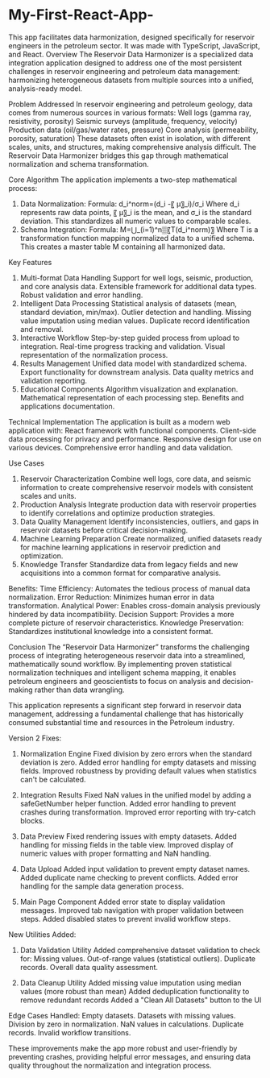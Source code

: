 # My-First-React-App-
This app facilitates data harmonization, designed specifically for reservoir engineers in the petroleum sector. It was made with TypeScript, JavaScript, and React.
Overview
The Reservoir Data Harmonizer is a specialized data integration application designed to address one of the most persistent challenges in reservoir engineering and petroleum data management: harmonizing heterogeneous datasets from multiple sources into a unified, analysis-ready model.

Problem Addressed
In reservoir engineering and petroleum geology, data comes from numerous sources in various formats:
	Well logs (gamma ray, resistivity, porosity)
	Seismic surveys (amplitude, frequency, velocity)
	Production data (oil/gas/water rates, pressure)
	Core analysis (permeability, porosity, saturation)
These datasets often exist in isolation, with different scales, units, and structures, making comprehensive analysis difficult. The Reservoir Data Harmonizer bridges this gap through mathematical normalization and schema transformation.

Core Algorithm
The application implements a two-step mathematical process:
1. Data Normalization:
	Formula: d_i^norm=(d_i  -〖 μ〗_i)/σ_i 
	Where d_i  represents raw data points, 〖 μ〗_i is the mean, and σ_i is the standard deviation.
	This standardizes all numeric values to comparable scales.
2. Schema Integration:
	Formula: M=⋃_(i=1)^n▒〖T(d_i^norm)〗
	Where T is a transformation function mapping normalized data to a unified schema.
	This creates a master table M containing all harmonized data.

Key Features
1. Multi-format Data Handling
	Support for well logs, seismic, production, and core analysis data.
	Extensible framework for additional data types.
	Robust validation and error handling.
2. Intelligent Data Processing
	Statistical analysis of datasets (mean, standard deviation, min/max).
	Outlier detection and handling.
	Missing value imputation using median values.
	Duplicate record identification and removal.
3. Interactive Workflow
	Step-by-step guided process from upload to integration.
	Real-time progress tracking and validation.
	Visual representation of the normalization process.
4. Results Management
	Unified data model with standardized schema.
	Export functionality for downstream analysis.
	Data quality metrics and validation reporting.
5. Educational Components
	Algorithm visualization and explanation.
	Mathematical representation of each processing step.
	Benefits and applications documentation.

Technical Implementation
The application is built as a modern web application with:
	React framework with functional components.
	Client-side data processing for privacy and performance.
	Responsive design for use on various devices.
	Comprehensive error handling and data validation.

Use Cases
1. Reservoir Characterization
Combine well logs, core data, and seismic information to create comprehensive reservoir models with consistent scales and units.
2. Production Analysis
Integrate production data with reservoir properties to identify correlations and optimize production strategies.
3. Data Quality Management
Identify inconsistencies, outliers, and gaps in reservoir datasets before critical decision-making.
4. Machine Learning Preparation
Create normalized, unified datasets ready for machine learning applications in reservoir prediction and optimization.
5. Knowledge Transfer
Standardize data from legacy fields and new acquisitions into a common format for comparative analysis.

Benefits:
	Time Efficiency: Automates the tedious process of manual data normalization.
	Error Reduction: Minimizes human error in data transformation.
	Analytical Power: Enables cross-domain analysis previously hindered by data incompatibility.
	Decision Support: Provides a more complete picture of reservoir characteristics.
	Knowledge Preservation: Standardizes institutional knowledge into a consistent format.

Conclusion
The “Reservoir Data Harmonizer” transforms the challenging process of integrating heterogeneous reservoir data into a streamlined, mathematically sound workflow. By implementing proven statistical normalization techniques and intelligent schema mapping, it enables petroleum engineers and geoscientists to focus on analysis and decision-making rather than data wrangling.

This application represents a significant step forward in reservoir data management, addressing a fundamental challenge that has historically consumed substantial time and resources in the Petroleum industry.

Version 2 Fixes:

1. Normalization Engine
	Fixed division by zero errors when the standard deviation is zero.
	Added error handling for empty datasets and missing fields.
	Improved robustness by providing default values when statistics can't be calculated.

2. Integration Results
	Fixed NaN values in the unified model by adding a safeGetNumber helper function.
	Added error handling to prevent crashes during transformation.
	Improved error reporting with try-catch blocks.

3. Data Preview
	Fixed rendering issues with empty datasets.
	Added handling for missing fields in the table view.
	Improved display of numeric values with proper formatting and NaN handling.

4. Data Upload
	Added input validation to prevent empty dataset names.
	Added duplicate name checking to prevent conflicts.
	Added error handling for the sample data generation process.

5. Main Page Component
	Added error state to display validation messages.
	Improved tab navigation with proper validation between steps.
	Added disabled states to prevent invalid workflow steps.

 New Utilities Added:
1. Data Validation Utility
	Added comprehensive dataset validation to check for:
	Missing values.
	Out-of-range values (statistical outliers).
	Duplicate records.
	Overall data quality assessment.

2. Data Cleanup Utility
	Added missing value imputation using median values (more robust than mean)
	Added deduplication functionality to remove redundant records
	Added a "Clean All Datasets" button to the UI

Edge Cases Handled:
	Empty datasets.
	Datasets with missing values.
	Division by zero in normalization.
	NaN values in calculations.
	Duplicate records.
	Invalid workflow transitions.

These improvements make the app more robust and user-friendly by preventing crashes, providing helpful error messages, and ensuring data quality throughout the normalization and integration process.
